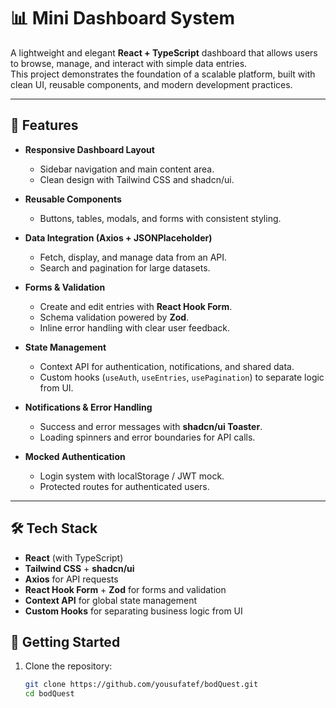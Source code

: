 # 📊 Mini Dashboard System

A lightweight and elegant **React + TypeScript** dashboard that allows users to browse, manage, and interact with simple data entries.  
This project demonstrates the foundation of a scalable platform, built with clean UI, reusable components, and modern development practices.

---

## 🚀 Features

- **Responsive Dashboard Layout**

  - Sidebar navigation and main content area.
  - Clean design with Tailwind CSS and shadcn/ui.

- **Reusable Components**

  - Buttons, tables, modals, and forms with consistent styling.

- **Data Integration (Axios + JSONPlaceholder)**

  - Fetch, display, and manage data from an API.
  - Search and pagination for large datasets.

- **Forms & Validation**

  - Create and edit entries with **React Hook Form**.
  - Schema validation powered by **Zod**.
  - Inline error handling with clear user feedback.

- **State Management**

  - Context API for authentication, notifications, and shared data.
  - Custom hooks (`useAuth`, `useEntries`, `usePagination`) to separate logic from UI.

- **Notifications & Error Handling**

  - Success and error messages with **shadcn/ui Toaster**.
  - Loading spinners and error boundaries for API calls.

- **Mocked Authentication**
  - Login system with localStorage / JWT mock.
  - Protected routes for authenticated users.

---

## 🛠️ Tech Stack

- **React** (with TypeScript)
- **Tailwind CSS** + **shadcn/ui**
- **Axios** for API requests
- **React Hook Form** + **Zod** for forms and validation
- **Context API** for global state management
- **Custom Hooks** for separating business logic from UI

## 🔧 Getting Started

1. Clone the repository:
   ```bash
   git clone https://github.com/yousufatef/bodQuest.git
   cd bodQuest
   ```
